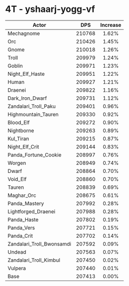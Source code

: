 # 4T - yshaarj-yogg-vf
| Actor | DPS | Increase |
|---|:---:|:---:|
|Mechagnome|210768|1.62%|
|Orc|210426|1.45%|
|Gnome|210018|1.26%|
|Troll|209979|1.24%|
|Goblin|209971|1.23%|
|Night_Elf_Haste|209951|1.22%|
|Human|209927|1.21%|
|Draenei|209822|1.16%|
|Dark_Iron_Dwarf|209731|1.12%|
|Zandalari_Troll_Paku|209401|0.96%|
|Highmountain_Tauren|209330|0.92%|
|Blood_Elf|209272|0.90%|
|Nightborne|209263|0.89%|
|Kul_Tiran|209215|0.87%|
|Night_Elf_Crit|209144|0.83%|
|Panda_Fortune_Cookie|208997|0.76%|
|Worgen|208949|0.74%|
|Dwarf|208864|0.70%|
|Void_Elf|208860|0.70%|
|Tauren|208839|0.69%|
|Maghar_Orc|208675|0.61%|
|Panda_Mastery|207992|0.28%|
|Lightforged_Draenei|207988|0.28%|
|Panda_Haste|207802|0.19%|
|Panda_Vers|207721|0.15%|
|Panda_Crit|207702|0.14%|
|Zandalari_Troll_Bwonsamdi|207592|0.09%|
|Undead|207563|0.07%|
|Zandalari_Troll_Kimbul|207450|0.02%|
|Vulpera|207440|0.01%|
|Base|207413|0.00%|
